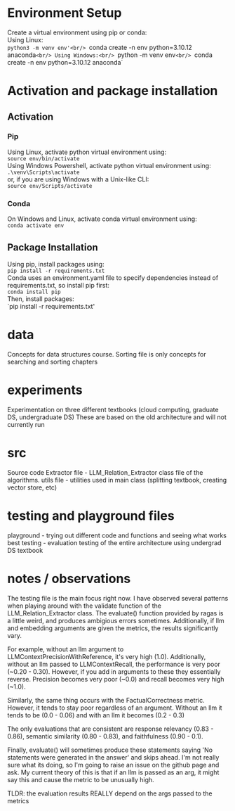 # Environment Setup
Create a virtual environment using pip or conda:<br/>
Using Linux:<br/>
`python3 -m venv env'<br/>
`conda create -n env python=3.10.12 anaconda`<br/>
Using Windows:<br/>
`python -m venv env`<br/>
`conda create -n env python=3.10.12 anaconda`

# Activation and package installation
## Activation
### Pip
Using Linux, activate python virtual environment using:<br/>
`source env/bin/activate`<br/>
Using Windows Powershell, activate python virtual environment using:<br/>
`.\venv\Scripts\activate`<br/>
or, if you are using Windows with a Unix-like CLI:<br/>
`source env/Scripts/activate`
### Conda
On Windows and Linux, activate conda virtual environment using:<br/>
`conda activate env`
## Package Installation
Using pip, install packages using:<br/>
`pip install -r requirements.txt`<br/>
Conda uses an environment.yaml file to specify dependencies instead of requirements.txt, so install pip first:<br/>
`conda install pip`<br/>
Then, install packages:<br/>
`pip install -r requirements.txt'

# data
Concepts for data structures course. Sorting file is only concepts for searching and sorting chapters

# experiments
Experimentation on three different textbooks (cloud computing, graduate DS, undergraduate DS)
These are based on the old architecture and will not currently run

# src
Source code
Extractor file - LLM_Relation_Extractor class file of the algorithms.
utils file - utilities used in main class (splitting textbook, creating vector store, etc)

# testing and playground files
playground - trying out different code and functions and seeing what works best 
testing - evaluation testing of the entire architecture using undergrad DS textbook

# notes / observations
The testing file is the main focus right now. I have observed several patterns when playing around with the validate function of the LLM_Relation_Extractor class. The evaluate() function provided by ragas is a little weird, and produces ambigious errors sometimes. Additionally, if llm and embedding arguments are given the metrics, the results significantly vary. 

For example, without an llm argument to LLMContextPrecisionWithReference, it's very high (1.0). Additionally, without an llm passed to LLMContextRecall, the performance is very poor (~0.20 - 0.30). However, if you add in arguments to these they essentially reverse. Precision becomes very poor (~0.0) and recall becomes very high (~1.0). 

Similarly, the same thing occurs with the FactualCorrectness metric. However, it tends to stay poor regardless of an argument. Without an llm it tends to be (0.0 - 0.06) and with an llm it becomes (0.2 - 0.3)

The only evaluations that are consistent are response relevancy (0.83 - 0.86), semantic similarity (0.80 - 0.83), and faithfulness (0.90 - 0.1).

Finally, evaluate() will sometimes produce these statements saying 'No statements were generated in the answer' and skips ahead. I'm not really sure what its doing, so I'm going to raise an issue on the github page and ask. My current theory of this is that if an llm is passed as an arg, it might say this and cause the metric to be unusually high.


TLDR: the evaluation results REALLY depend on the args passed to the metrics
